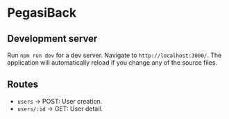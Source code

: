 # PegasiBack

## Development server

Run `npm run dev` for a dev server. Navigate to `http://localhost:3000/`. The application will automatically reload if you change any of the source files.

## Routes

* `users` -> POST: User creation.
* `users/:id` -> GET: User detail.
